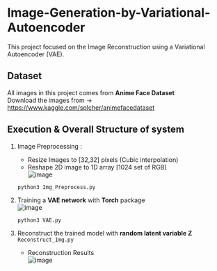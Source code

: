 # Image-Generation-by-Variational-Autoencoder  

This project focused on the Image Reconstruction using a Variational Autoencoder (VAE).  
  
## Dataset
All images in this project comes from **Anime Face Dataset**  
Download the images from -> https://www.kaggle.com/splcher/animefacedataset  
  
## Execution & Overall Structure of system  
 1. Image Preprocessing :  
    - Resize Images to [32,32] pixels (Cubic interpolation) 
    - Reshape 2D image to 1D array [1024 set of RGB]  
      ![image](https://user-images.githubusercontent.com/78803926/132944843-1f9251e1-be24-4f27-ab26-d14ce44c76bd.png)  
      
    ```python3 Img_Preprocess.py ```
    
 2. Training a **VAE network** with **Torch** package    
    ![image](https://user-images.githubusercontent.com/78803926/132944894-29e5f306-add1-432b-aca8-5fe65237c6cc.png)  
    
    ```python3 VAE.py```  
    
 3. Reconstruct the trained model with **random latent variable Z**  
    ```Reconstruct_Img.py```  
    - Reconstruction Results  
      ![image](https://user-images.githubusercontent.com/78803926/132945120-42b11593-e755-4b30-8df6-9b9e71f840ef.png)

    

